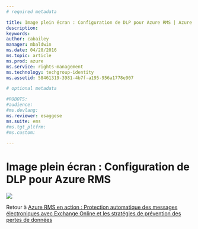 ```yaml
---
# required metadata

title: Image plein écran : Configuration de DLP pour Azure RMS | Azure RMS
description:
keywords:
author: cabailey
manager: mbaldwin
ms.date: 04/28/2016
ms.topic: article
ms.prod: azure
ms.service: rights-management
ms.technology: techgroup-identity
ms.assetid: 58461319-3981-4b7f-a195-956a1778e907

# optional metadata

#ROBOTS:
#audience:
#ms.devlang:
ms.reviewer: esaggese
ms.suite: ems
#ms.tgt_pltfrm:
#ms.custom:

---
```


# Image plein écran : Configuration de DLP pour Azure RMS
![](./media/AzRMS_DLPExample.png)

Retour à [Azure RMS en action : Protection automatique des messages électroniques avec Exchange Online et les stratégies de prévention des pertes de données](http://technet.microsoft.com/library/jj585026.aspx)



<!--HONumber=Apr16_HO3-->


